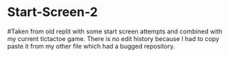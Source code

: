 # Start-Screen-2
#Taken from old replit with some start screen attempts and combined with my current tictactoe game. There is no edit history because I had to copy paste it from my other file which had a bugged repository.
